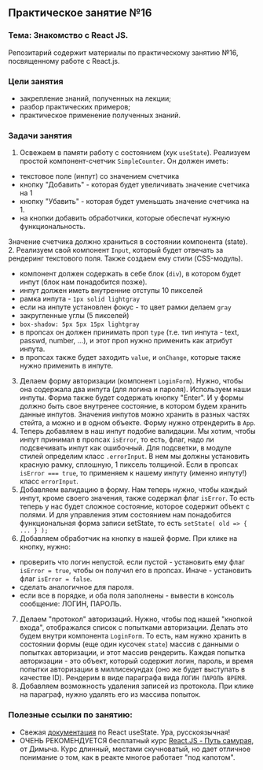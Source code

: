 ## Практическое занятие №16

### Тема: Знакомство с React JS.

Репозитарий содержит материалы по практическому занятию №16, посвященному работе с React.js.

### Цели занятия
- закрепление знаний, полученных на лекции;
- разбор практических примеров;
- практическое применение полученных знаний.

### Задачи занятия
1. Освежаем в памяти работу с состоянием (хук `useState`). Реализуем простой компонент-счетчик `SimpleCounter`. Он должен иметь:
 - текстовое поле (инпут) со значением счетчика
 - кнопку "Добавить" - которая будет увеличивать значение счетчика на 1
 - кнопку "Убавить" - которая будет уменьшать значение счетчика на 1.
 - на кнопки добавить обработчики, которые обеспечат нужную функциональность.

Значение счетчика должно храниться в состоянии компонента (state).
2. Реализуем свой компонент `Input`, который будет отвечать за рендеринг текстового поля. Также создаем ему стили (CSS-модуль).
 - компонент должен содержать в себе блок (`div`), в котором будет инпут (блок нам понадобится позже).
 - инпут должен иметь внутренние отступы 10 пикселей
 - рамка инпута - `1px solid lightgray`
 - если на инпуте установлен фокус - то цвет рамки делаем `gray`
 - закругленные углы (5 пикселей)
 - `box-shadow: 5px 5px 15px lightgray`
 - в пропсах он должен принимать проп `type` (т.е. тип инпута - text, passwd, number, ...), и этот проп нужно применить как атрибут инпута.
 - в пропсах также будет заходить `value`, и `onChange`, которые также нужно применить в инпуте.
3. Делаем форму авторизации (компонент `LoginForm`). Нужно, чтобы она содержала два инпута (для логина и пароля). Используем наши инпуты. Форма также будет содержать кнопку "Enter". И у формы должно быть свое внутренее состояние, в котором будем хранить данные инпутов. Значения инпутов можно хранить в разных частях стейта, а можно и в одном объекте. Форму нужно отрендерить в `App`.
4. Теперь добавляем в наш инпут подобие валидации. Мы хотим, чтобы инпут принимал в пропсах `isError`, то есть, флаг, надо ли подсвечивать инпут как ошибочный. Для подсветки, в модуле стилей определим класс `.errorInput`. В нем мы должны установить красную рамку, сплошную, 1 пиксель толщиной. Если в пропсах `isError === true`, то применяем к нашему инпуту (именно инпуту!) класс `errorInput`.
5. Добавляем валидацию в форму. Нам теперь нужно, чтобы каждый инпут, кроме своего значения, также содержал флаг `isError`. То есть теперь у нас будет сложное состояние, которое содержит объект с полями. И для управления этим состоянием нам понадобится функциональная форма записи setState, то есть `setState( old => { ... } );`
6. Добавляем обработчик на кнопку в нашей форме. При клике на кнопку, нужно:
 - проверить что логин непустой. если пустой - установить ему флаг `isError = true`, чтобы он получил его в пропсах. Иначе - установить флаг `isError = false`.
 - сделать аналогичное для пароля.
 - если все в порядке, и оба поля заполнены - вывести в консоль сообщение: ЛОГИН, ПАРОЛЬ.
7. Делаем "протокол" авторизаций. Нужно, чтобы под нашей "кнопкой входа", отображался список с попытками авторизации. Делать это будем внутри компонента `LoginForm`. То есть, нам нужно хранить в состоянии формы (еще один кусочек `state`) массив с данными о попытках авторизации, и этот массив рендерить. Каждая попытка авторизации - это объект, который содержит логин, пароль, и время попытки авторизации в миллисекундах (оно же будет выступать в качестве ID). Рендерим в виде параграфа вида `ЛОГИН ПАРОЛЬ ВРЕМЯ`.
8. Добавляем возможность удаления записей из протокола. При клике на параграф, нужно удалять его из массива попыток.


### Полезные ссылки по занятию:
 - Свежая [документация](https://reactdev.ru/reference/useState/) по React useState. Ура, русскоязычная!
 - ОЧЕНЬ РЕКОМЕНДУЕТСЯ бесплатный курс [React.JS - Путь самурая](https://www.youtube.com/watch?v=gb7gMluAeao), от Димыча. Курс длинный, местами скучноватый, но дает отличное понимание о том, как в реакте многое работает "под капотом".
